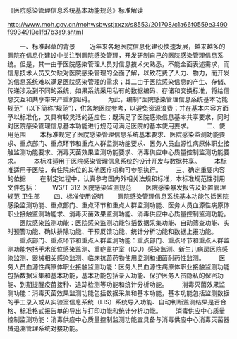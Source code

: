 《医院感染管理信息系统基本功能规范》标准解读

http://www.moh.gov.cn/mohwsbwstjxxzx/s8553/201708/c1a66f0559e3490f9934919e1fd7b3a9.shtml


　　一、标准起草的背景
　　近年来各地医院信息化建设快速发展，越来越多的医院在信息化建设中关注到医院感染管理，开发研制自己的医院感染管理信息系统。但是，其一由于医院感染管理人员对信息技术欠熟悉，不能全面表述需求，而信息技术人员又欠缺对医院感染管理的全面了解，以致花费了人力、物力，而开发的信息系统难以满足医院感染管理的需求；其二由于医院感染信息的产生、存储、传递涉及到不同的系统，如果系统采用私有的数据编码、存储和交换标准，将给信息交互和共享带来严重的阻碍。
　　为此，编制“医院感染管理信息系统基本功能规范”（以下简称“规范”），供各地医院参考，以避免资源浪费；并在基本内容方面予以标准化，又具有较灵活的适应性；既满足了医院感染信息基本共享要求，同时对医院感染管理信息基本功能进行规范可满足医院的基本使用要求。
　　二、使用范围
　　本标准规定了医院感染管理信息系统基本要求、医院感染监测功能要求、重点部门、重点环节和重点人群监测功能要求、医务人员血源性病原体职业接触监测功能要求、消毒灭菌效果监测功能要求、消毒供应中心质量控制监测功能要求。
　　本标准适用于医院感染管理信息系统的设计开发与数据共享。
　　本标准适用于医院，有住院床位的其他医疗机构可参照执行。
　　三、确定重要内容的依据
　　在制定过程中，认真参考国内外相关法规和标准，本标准规范性引用文件包括：
　　WS/T 312 医院感染监测规范
　　医院感染暴发报告及处置管理规范   卫生部
　　四、标准使用说明
　　医院感染管理信息系统基本功能包括医院感染监测功能、重点部门、重点环节和重点人群监测功能、医务人员血源性病原体职业接触监测功能求、消毒灭菌效果监测功能、消毒供应中心质量控制监测功能。
　　医院感染监测功能：医院感染监测功能包括数据采集功能、自动筛查功能、实时预警功能、确认排除功能、干预反馈功能、统计分析功能和数据上报功能。
　　重点部门、重点环节和重点人群监测功能：重点部门、重点环节和重点人群监测功能包括手术部位感染监测、重症监护室（ICU）感染监测、新生儿病房医院感染监测、器械相关感染监测、临床抗菌药物使用监测和细菌耐药性监测。
　　医务人员血源性病原体职业接触监测功能：医务人员血源性病原体职业接触监测功能包括数据采集和基本功能，基本功能包括录入功能、保护医务人员隐私的保密功能、到期提醒疫苗接种、追踪检测等功能和统计分析功能。
　　消毒灭菌效果监测功能：消毒灭菌效果监测功能包括数据采集和基本功能，基本功能包括监测数据的手工录入或从实验室信息系统（LIS）系统导入功能、自动判断监测结果是否合格、标准格式报告单的导出与打印功能和统计分析功能。
　　消毒供应中心质量控制监测功能：消毒供应中心质量控制监测功能宜具备与消毒供应中心消毒灭菌器械追溯管理系统对接功能。
